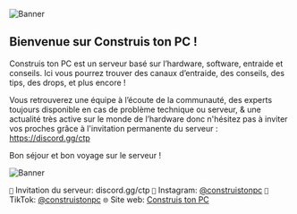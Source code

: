 ![Banner](https://media.discordapp.net/attachments/1040715090393055362/1040725282983788614/5.jpg)

## Bienvenue sur Construis ton PC !

Construis ton PC est un serveur basé sur l’hardware, software, entraide et conseils.
Ici vous pourrez trouver des canaux d’entraide, des conseils, des tips, des drops, et plus encore !

Vous retrouverez une équipe à l’écoute de la communauté, des experts toujours disponible en cas de problème technique ou serveur, & une actualité très active sur le monde de l’hardware donc n'hésitez pas à inviter vos proches grâce à l'invitation permanente du serveur : https://discord.gg/ctp

Bon séjour et bon voyage sur le serveur ! 

![Banner](https://media.discordapp.net/attachments/1040715090393055362/1040725286477635714/3.png?width=1440&height=368)

`🔗` Invitation du serveur: discord.gg/ctp
`📸` Instagram: [@construistonpc](https://www.instagram.com/construistonpc/)
`🎵` TikTok: [@construistonpc](https://www.tiktok.com/@construistonpc)
`🌐` Site web: [Construis ton PC](https://construis-ton-pc.com/)
